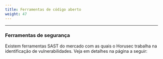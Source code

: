 ```yaml
---
title: Ferramentas de código aberto
weight: 47
---
```


---

### Ferramentas de segurança

Existem ferramentas SAST do mercado com as quais o Horusec trabalha na identificação de vulnerabilidades. Veja em detalhes na página a seguir:
